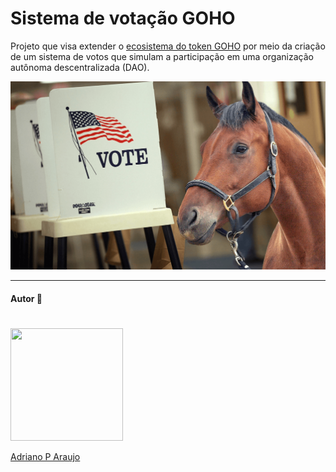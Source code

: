 # Sistema de votação GOHO

Projeto que visa extender o [ecosistema do token GOHO](https://goho-view.vercel.app/docs) por meio da criação de um sistema de votos que simulam a participação em uma organização autônoma descentralizada (DAO).

![](./assets/HorsesVotingRights.png)

---

#### Autor 👷

#

<a href="https://www.linkedin.com/in/araujocode/" target="_blank"> 
<img src="https://avatars.githubusercontent.com/u/97068163?s=400&u=d1268d73901476caf5e9f8fc10d7237576413f92&v=4" width=180 height=180/>
</a>

[Adriano P Araujo](https://www.linkedin.com/in/araujocode/)
